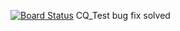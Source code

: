 [![Board Status](https://dev.azure.com/ESTeamBoard/79c71593-b2c0-41fb-9047-61023b5fb66f/729e8746-2377-4933-8cb0-709a88df061f/_apis/work/boardbadge/12aaf2ae-e17e-4aab-aa88-7826d7bed5b8?columnOptions=1&columns=New,Active,In%20Inprogress,In%20Resolved,Closed)](https://dev.azure.com/ESTeamBoard/79c71593-b2c0-41fb-9047-61023b5fb66f/_boards/board/t/729e8746-2377-4933-8cb0-709a88df061f/Microsoft.RequirementCategory/)
CQ_Test
bug fix
solved
